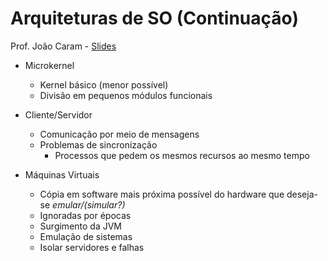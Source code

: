Arquiteturas de SO (Continuação)
===

Prof. João Caram - [Slides](http://webdav.sistemas.pucminas.br:8080/webdav/sistemas/sga/20152/948102_SO_Aula2_ArquiteturaDeSO20152.pdf)

- Microkernel
	- Kernel básico (menor possível)
	- Divisão em pequenos módulos funcionais

- Cliente/Servidor
	- Comunicação por meio de mensagens
	- Problemas de sincronização
		- Processos que pedem os mesmos recursos ao mesmo tempo

- Máquinas Virtuais
	- Cópia em software mais próxima possível do hardware que deseja-se *emular/(simular?)*
	- Ignoradas por épocas
	- Surgimento da JVM
	- Emulação de sistemas
	- Isolar servidores e falhas